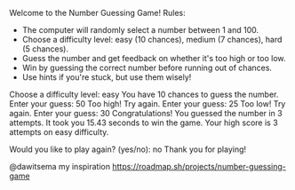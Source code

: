 Welcome to the Number Guessing Game!
Rules:
- The computer will randomly select a number between 1 and 100.
- Choose a difficulty level: easy (10 chances), medium (7 chances), hard (5 chances).
- Guess the number and get feedback on whether it's too high or too low.
- Win by guessing the correct number before running out of chances.
- Use hints if you're stuck, but use them wisely!

Choose a difficulty level: easy
You have 10 chances to guess the number.
Enter your guess: 50
Too high! Try again.
Enter your guess: 25
Too low! Try again.
Enter your guess: 30
Congratulations! You guessed the number in 3 attempts.
It took you 15.43 seconds to win the game.
Your high score is 3 attempts on easy difficulty.

Would you like to play again? (yes/no): no
Thank you for playing!


@dawitsema my inspiration https://roadmap.sh/projects/number-guessing-game